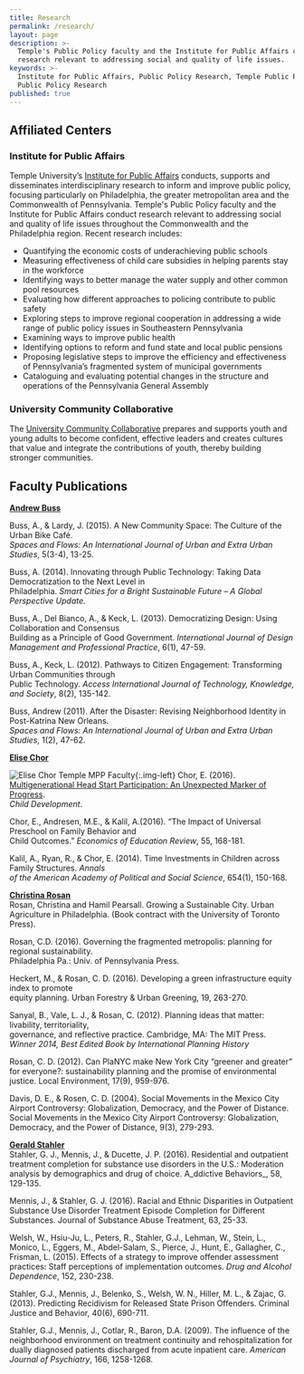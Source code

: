 ```yaml
---
title: Research
permalink: /research/
layout: page
description: >-
  Temple's Public Policy faculty and the Institute for Public Affairs conduct
  research relevant to addressing social and quality of life issues.
keywords: >-
  Institute for Public Affairs, Public Policy Research, Temple Public Policy,
  Public Policy Research 
published: true
---
```

## Affiliated Centers

### Institute for Public Affairs
Temple University’s [Institute for Public Affairs](http://www.cla.temple.edu/ipa/) conducts, supports and disseminates interdisciplinary research to inform and improve public policy, focusing particularly on Philadelphia, the greater metropolitan area and the Commonwealth of Pennsylvania. Temple's Public Policy faculty and the Institute for Public Affairs conduct research relevant to addressing social and quality of life issues throughout the Commonwealth and the Philadelphia region. Recent research includes:

- Quantifying the economic costs of underachieving public schools
- Measuring effectiveness of child care subsidies in helping parents stay in the workforce
- Identifying ways to better manage the water supply and other common pool resources
- Evaluating how different approaches to policing contribute to public safety
- Exploring steps to improve regional cooperation in addressing a wide range of public policy issues in Southeastern Pennsylvania
- Examining ways to improve public health
- Identifying options to reform and fund state and local public pensions
- Proposing legislative steps to improve the efficiency and effectiveness of Pennsylvania’s fragmented system of municipal governments
- Cataloguing and evaluating potential changes in the structure and operations of the Pennsylvania General Assembly

### University Community Collaborative
The [University Community Collaborative](http://uccollab.org/) prepares and supports youth and young adults to become confident, effective leaders and creates cultures that value and integrate the contributions of youth, thereby building stronger communities.

## Faculty Publications
**[Andrew Buss](http://andrewbuss.cgpublisher.com/)** <br>

Buss, A., & Lardy, J. (2015). A New Community Space: The Culture of the Urban Bike Café. <br>
   _Spaces and Flows: An International Journal of Urban and Extra Urban Studies_, 5(3-4), 13-25.

Buss, A. (2014). Innovating through Public Technology: Taking Data Democratization to the Next Level in <br>    Philadelphia. _Smart Cities for a Bright Sustainable Future – A Global Perspective Update._

Buss, A., Del Bianco, A., & Keck, L. (2013). Democratizing Design: Using Collaboration and Consensus <br>      Building as a Principle of Good Government. _International Journal of Design Management and Professional Practice_, 6(1), 47-59.

Buss, A., Keck, L. (2012). Pathways to Citizen Engagement: Transforming Urban Communities through <br>          Public Technology. _Access International Journal of Technology, Knowledge, and Society_, 8(2), 135-142.

Buss, Andrew (2011). After the Disaster: Revising Neighborhood Identity in Post-Katrina New Orleans. <br>
  _Spaces and Flows: An International Journal of Urban and Extra Urban Studies_, 1(2), 47-62.

**[Elise Chor](https://liberalarts.temple.edu/academics/faculty/chor-elise)**<br>

![Elise Chor Temple MPP Faculty]({{site.baseurl}}/media/elise-chor_mpp.jpg){:.img-left}
Chor, E. (2016). [Multigenerational Head Start Participation: An Unexpected Marker of Progress](http://onlinelibrary.wiley.com/doi/10.1111/cdev.12673/abstract). <br>
  _Child Development_. 
  
Chor, E., Andresen, M.E., & Kalil, A.(2016). “The Impact of Universal Preschool on Family Behavior and <br>   Child Outcomes.” _Economics of Education Review_, 55, 168-181.

Kalil, A., Ryan, R., & Chor, E. (2014). Time Investments in Children across Family Structures. _Annals <br>   of the American Academy of Political and Social Science_, 654(1), 150-168.

**[Christina Rosan](https://liberalarts.temple.edu/academics/faculty/rosan-christina)**<br>
Rosan, Christina and Hamil Pearsall. Growing a Sustainable City. Urban Agriculture in Philadelphia. (Book contract with the University of Toronto Press).

Rosan, C.D. (2016). Governing the fragmented metropolis: planning for regional sustainability. <br>                Philadelphia Pa.: Univ. of Pennsylvania Press.

Heckert, M., & Rosan, C. D. (2016). Developing a green infrastructure equity index to promote <br> 
  equity planning. Urban Forestry & Urban Greening, 19, 263-270. 

Sanyal, B., Vale, L. J., & Rosan, C. (2012). Planning ideas that matter: livability, territoriality, <br>     governance, and reflective practice. Cambridge, MA: The MIT Press.
_Winner 2014, Best Edited Book by International Planning History_

Rosan, C. D. (2012). Can PlaNYC make New York City “greener and greater” for everyone?: sustainability planning and the promise of environmental justice. Local Environment, 17(9), 959-976. 

Davis, D. E., & Rosen, C. D. (2004). Social Movements in the Mexico City Airport Controversy: Globalization, Democracy, and the Power of Distance. Social Movements in the Mexico City Airport Controversy: Globalization, Democracy, and the Power of Distance, 9(3), 279-293.

**[Gerald Stahler](https://liberalarts.temple.edu/academics/faculty/stahler-gerald)**<br>
Stahler, G. J., Mennis, J., & Ducette, J. P. (2016). Residential and outpatient treatment completion for substance use disorders in the U.S.: Moderation analysis by demographics and drug of choice. A_ddictive Behaviors_, 58, 129-135. 

Mennis, J., & Stahler, G. J. (2016). Racial and Ethnic Disparities in Outpatient Substance Use Disorder Treatment Episode Completion for Different Substances. Journal of Substance Abuse Treatment, 63, 25-33. 

Welsh, W., Hsiu-Ju, L., Peters, R., Stahler, G.J., Lehman, W., Stein, L., Monico, L., Eggers, M., Abdel-Salam, S., Pierce, J., Hunt, E., Gallagher, C., Frisman, L. (2015). Effects of a strategy to improve offender assessment practices: Staff perceptions of implementation outcomes. _Drug and Alcohol Dependence_, 152, 230-238. 
 
Stahler, G.J., Mennis, J., Belenko, S., Welsh, W. N., Hiller, M. L., & Zajac, G. (2013). Predicting Recidivism for Released State Prison Offenders. Criminal Justice and Behavior, 40(6), 690-711. 

Stahler, G.J., Mennis, J., Cotlar, R., Baron, D.A. (2009). The influence of the neighborhood environment on treatment continuity and rehospitalization for dually diagnosed patients discharged from acute inpatient care. _American Journal of Psychiatry_, 166, 1258-1268.
